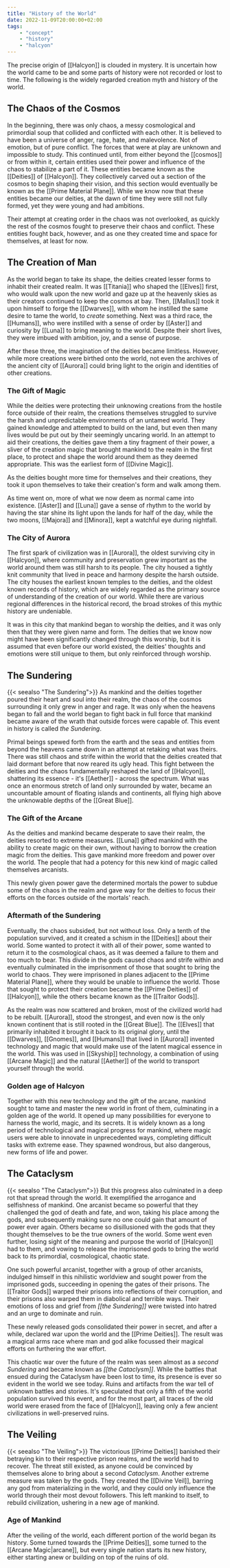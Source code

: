 ```yaml
---
title: "History of the World"
date: 2022-11-09T20:00:00+02:00
tags:
    - "concept"
    - "history"
    - "halcyon"
---
```


The precise origin of [[Halcyon]] is clouded in mystery. It is uncertain how the world came to be and some parts of history were not recorded or lost to time. The following is the widely regarded creation myth and history of the world.

## The Chaos of the Cosmos

In the beginning, there was only chaos, a messy cosmological and primordial soup that collided and conflicted with each other. It is believed to have been a universe of anger, rage, hate, and malevolence. Not of emotion, but of pure conflict. The forces that were at play are unknown and impossible to study. This continued until, from either beyond the [[cosmos]] or from within it, certain entities used their power and influence of the chaos to stabilize a part of it. These entities became known as the [[Deities]] of [[Halcyon]]. They collectively carved out a section of the cosmos to begin shaping their vision, and this section would eventually be known as the [[Prime Material Plane]]. While we know now that these entities became our deities, at the dawn of time they were still not fully formed, yet they were young and had ambitions.

Their attempt at creating order in the chaos was not overlooked, as quickly the rest of the cosmos fought to preserve their chaos and conflict. These entities fought back, however, and as one they created time and space for themselves, at least for now.

## The Creation of Man

As the world began to take its shape, the deities created lesser forms to inhabit their created realm. It was [[Titania]] who shaped the [[Elves]] first, who would walk upon the new world and gaze up at the heavenly skies as their creators continued to keep the cosmos at bay. Then, [[Mallus]] took it upon himself to forge the [[Dwarves]], with whom he instilled the same desire to tame the world, to _create_ something. Next was a third race, the [[Humans]], who were instilled with a sense of order by [[Aster]] and curiosity by [[Luna]] to bring meaning to the world. Despite their short lives, they were imbued with ambition, joy, and a sense of purpose.

After these three, the imagination of the deities became limitless. However, while more creations were birthed onto the world, not even the archives of the ancient city of [[Aurora]] could bring light to the origin and identities of other creations.

### The Gift of Magic

While the deities were protecting their unknowing creations from the hostile force outside of their realm, the creations themselves struggled to survive the harsh and unpredictable environments of an untamed world. They gained knowledge and attempted to build on the land, but even then many lives would be put out by their seemingly uncaring world. In an attempt to aid their creations, the deities gave them a tiny fragment of their power, a sliver of the creation magic that brought mankind to the realm in the first place, to protect and shape the world around them as they deemed appropriate. This was the earliest form of [[Divine Magic]].

As the deities bought more time for themselves and their creations, they took it upon themselves to take their creation's form and walk among them.

As time went on, more of what we now deem as normal came into existence. [[Aster]] and [[Luna]] gave a sense of rhythm to the world by having the star <!-- Give the star a name and link it --> shine its light upon the lands for half of the day, while the two moons, [[Majora]] and [[Minora]], kept a watchful eye during nightfall.

### The City of Aurora

The first spark of civilization was in [[Aurora]], the oldest surviving city in [[Halcyon]], where community and preservation grew important as the world around them was still harsh to its people. The city housed a tightly knit community that lived in peace and harmony despite the harsh outside. The city houses the earliest known temples to the deities, and the oldest known records of history, which are widely regarded as the primary source of understanding of the creation of our world. While there are various regional differences in the historical record, the broad strokes of this mythic history are undeniable.

It was in this city that mankind began to worship the deities, and it was only then that they were given name and form. The deities that we know now might have been significantly changed through this worship, but it is assumed that even before our world existed, the deities' thoughts and emotions were still unique to them, but only reinforced through worship.

## The Sundering

{{< seealso "The Sundering">}}
As mankind and the deities together poured their heart and soul into their realm, the chaos of the cosmos surrounding it only grew in anger and rage. It was only when the heavens began to fall and the world began to fight back in full force that mankind became aware of the wrath that outside forces were capable of. This event in history is called _the Sundering_.

Primal beings spewed forth from the earth and the seas and entities from beyond the heavens came down in an attempt at retaking what was theirs. There was still chaos and strife within the world that the deities created that laid dormant before that now reared its ugly head. This fight between the deities and the chaos fundamentally reshaped the land of [[Halcyon]], shattering its essence - it's [[Aether]] - across the spectrum. What was once an enormous stretch of land only surrounded by water, became an uncountable amount of floating islands and continents, all flying high above the unknowable depths of the [[Great Blue]].

### The Gift of the Arcane

As the deities and mankind became desperate to save their realm, the deities resorted to extreme measures. [[Luna]] gifted mankind with the ability to create magic on their own, without having to borrow the creation magic from the deities. This gave mankind more freedom and power over the world. The people that had a potency for this new kind of magic called themselves arcanists.

This newly given power gave the determined mortals the power to subdue some of the chaos in the realm and gave way for the deities to focus their efforts on the forces outside of the mortals' reach.

### Aftermath of the Sundering

Eventually, the chaos subsided, but not without loss. Only a tenth of the population survived, and it created a schism in the [[Deities]] about their world. Some wanted to protect it with all of their power, some wanted to return it to the cosmological chaos, as it was deemed a failure to them and too much to bear. This divide in the gods caused chaos and strife within and eventually culminated in the imprisonment of those that sought to bring the world to chaos. They were imprisoned in planes adjacent to the [[Prime Material Plane]], where they would be unable to influence the world. Those that sought to protect their creation became the [[Prime Deities]] of [[Halcyon]], while the others became known as the [[Traitor Gods]].

As the realm was now scattered and broken, most of the civilized world had to be rebuilt. [[Aurora]], stood the strongest, and even now is the only known continent that is still rooted in the [[Great Blue]]. The [[Elves]] that primarily inhabited it brought it back to its original glory, until the [[Dwarves]], [[Gnomes]], and [[Humans]] that lived in [[Aurora]] invented technology and magic that would make use of the latent magical essence in the world. This was used in [[Skyship]] technology, a combination of using [[Arcane Magic]] and the natural [[Aether]] of the world to transport yourself through the world.

### Golden age of Halcyon

Together with this new technology and the gift of the arcane, mankind sought to tame and master the new world in front of them, culminating in a golden age of the world. It opened up many possibilities for everyone to harness the world, magic, and its secrets. It is widely known as a long period of technological and magical progress for mankind, where magic users were able to innovate in unprecedented ways, completing difficult tasks with extreme ease. They spawned wondrous, but also dangerous, new forms of life and power.

## The Cataclysm

{{< seealso "The Cataclysm">}}
But this progress also culminated in a deep rot that spread through the world. It exemplified the arrogance and selfishness of mankind. One arcanist became so powerful that they challenged the god of death and fate, and won, taking his place among the gods, and subsequently making sure no one could gain that amount of power ever again. Others became so disillusioned with the gods that they thought themselves to be the true owners of the world. Some went even further, losing sight of the meaning and purpose the world of [[Halcyon]] had to them, and vowing to release the imprisoned gods to bring the world back to its primordial, cosmological, chaotic state.

One such powerful arcanist, together with a group of other arcanists, indulged himself in this nihilistic worldview and sought power from the imprisoned gods, succeeding in opening the gates of their prisons. The [[Traitor Gods]] warped their prisons into reflections of their corruption, and their prisons also warped them in diabolical and terrible ways. Their emotions of loss and grief from _[[the Sundering]]_ were twisted into hatred and an urge to dominate and ruin.

These newly released gods consolidated their power in secret, and after a while, declared war upon the world and the [[Prime Deities]]. The result was a magical arms race where man and god alike focussed their magical efforts on furthering the war effort.

This chaotic war over the future of the realm was seen almost as a _second Sundering_ and became known as _[[the Cataclysm]]_. While the battles that ensued during the Cataclysm have been lost to time, its presence is ever so evident in the world we see today. Ruins and artifacts from the war tell of unknown battles and stories. It's speculated that only a fifth of the world population survived this event, and for the most part, all traces of the old world were erased from the face of [[Halcyon]], leaving only a few ancient civilizations in well-preserved ruins.

## The Veiling

{{< seealso "The Veiling">}}
The victorious [[Prime Deities]] banished their betraying kin to their respective prison realms, and the world had to recover. The threat still existed, as anyone could be convinced by themselves alone to bring about a second _Cataclysm_. Another extreme measure was taken by the gods. They created the [[Divine Veil]], barring any god from materializing in the world, and they could only influence the world through their most devout followers. This left mankind to itself, to rebuild civilization, ushering in a new age of mankind.

### Age of Mankind

After the veiling of the world, each different portion of the world began its history. Some turned towards the [[Prime Deities]], some turned to the [[Arcane Magic|arcane]], but every single nation starts its new history, either starting anew or building on top of the ruins of old.
